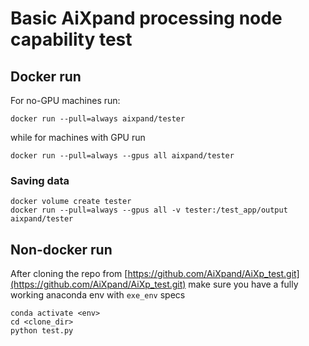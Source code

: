 # Basic AiXpand processing node capability test

## Docker run
For no-GPU machines run: 
```
docker run --pull=always aixpand/tester
``` 

while for machines with GPU run 
```
docker run --pull=always --gpus all aixpand/tester
```

### Saving data

```
docker volume create tester
docker run --pull=always --gpus all -v tester:/test_app/output aixpand/tester
```

## Non-docker run

After cloning the repo from [https://github.com/AiXpand/AiXp_test.git](https://github.com/AiXpand/AiXp_test.git) make sure you have a fully working anaconda env with `exe_env` specs
```
conda activate <env>
cd <clone_dir>
python test.py
```
